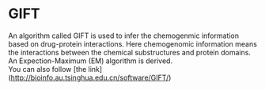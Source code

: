 GIFT
=========
An algorithm called GIFT is used to infer the chemogenmic information based on drug-protein interactions. Here chemogenomic information means the interactions between the chemical substructures and protein domains. An Expection-Maximum (EM) algorithm is derived.  
You can also follow [the link] (http://bioinfo.au.tsinghua.edu.cn/software/GIFT/)

